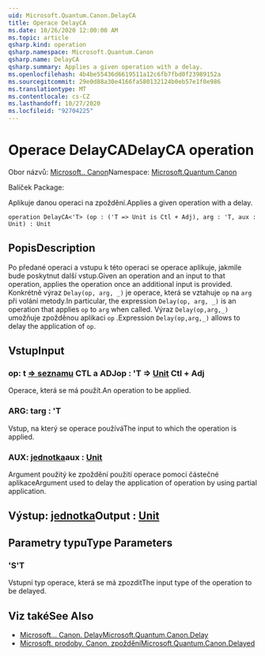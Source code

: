 ```yaml
---
uid: Microsoft.Quantum.Canon.DelayCA
title: Operace DelayCA
ms.date: 10/26/2020 12:00:00 AM
ms.topic: article
qsharp.kind: operation
qsharp.namespace: Microsoft.Quantum.Canon
qsharp.name: DelayCA
qsharp.summary: Applies a given operation with a delay.
ms.openlocfilehash: 4b4be55436d6619511a12c6fb7fbd0f23989152a
ms.sourcegitcommit: 29e0d88a30e4166fa580132124b0eb57e1f0e986
ms.translationtype: MT
ms.contentlocale: cs-CZ
ms.lasthandoff: 10/27/2020
ms.locfileid: "92704225"
---
```

# <a name="delayca-operation"></a><span data-ttu-id="64fdf-102">Operace DelayCA</span><span class="sxs-lookup"><span data-stu-id="64fdf-102">DelayCA operation</span></span>

<span data-ttu-id="64fdf-103">Obor názvů: [Microsoft.. Canon](xref:Microsoft.Quantum.Canon)</span><span class="sxs-lookup"><span data-stu-id="64fdf-103">Namespace: [Microsoft.Quantum.Canon](xref:Microsoft.Quantum.Canon)</span></span>

<span data-ttu-id="64fdf-104">Balíček [](https://nuget.org/packages/)</span><span class="sxs-lookup"><span data-stu-id="64fdf-104">Package: [](https://nuget.org/packages/)</span></span>


<span data-ttu-id="64fdf-105">Aplikuje danou operaci na zpoždění.</span><span class="sxs-lookup"><span data-stu-id="64fdf-105">Applies a given operation with a delay.</span></span>

```qsharp
operation DelayCA<'T> (op : ('T => Unit is Ctl + Adj), arg : 'T, aux : Unit) : Unit
```


## <a name="description"></a><span data-ttu-id="64fdf-106">Popis</span><span class="sxs-lookup"><span data-stu-id="64fdf-106">Description</span></span>

<span data-ttu-id="64fdf-107">Po předané operaci a vstupu k této operaci se operace aplikuje, jakmile bude poskytnut další vstup.</span><span class="sxs-lookup"><span data-stu-id="64fdf-107">Given an operation and an input to that operation, applies the operation once an additional input is provided.</span></span>
<span data-ttu-id="64fdf-108">Konkrétně výraz `Delay(op, arg, _)` je operace, která se vztahuje `op` na `arg` při volání metody.</span><span class="sxs-lookup"><span data-stu-id="64fdf-108">In particular, the expression `Delay(op, arg, _)` is an operation that applies `op` to `arg` when called.</span></span>
<span data-ttu-id="64fdf-109">Výraz `Delay(op,arg,_)` umožňuje zpožděnou aplikaci `op` .</span><span class="sxs-lookup"><span data-stu-id="64fdf-109">Expression `Delay(op,arg,_)` allows to delay the application of `op`.</span></span>

## <a name="input"></a><span data-ttu-id="64fdf-110">Vstup</span><span class="sxs-lookup"><span data-stu-id="64fdf-110">Input</span></span>

### <a name="op--t--unit-ctl--adj"></a><span data-ttu-id="64fdf-111">op: t [=> seznamu](xref:microsoft.quantum.lang-ref.unit) CTL a ADJ</span><span class="sxs-lookup"><span data-stu-id="64fdf-111">op : 'T => [Unit](xref:microsoft.quantum.lang-ref.unit) Ctl + Adj</span></span>

<span data-ttu-id="64fdf-112">Operace, která se má použít.</span><span class="sxs-lookup"><span data-stu-id="64fdf-112">An operation to be applied.</span></span>


### <a name="arg--t"></a><span data-ttu-id="64fdf-113">ARG: t</span><span class="sxs-lookup"><span data-stu-id="64fdf-113">arg : 'T</span></span>

<span data-ttu-id="64fdf-114">Vstup, na který se operace používá</span><span class="sxs-lookup"><span data-stu-id="64fdf-114">The input to which the operation is applied.</span></span>


### <a name="aux--unit"></a><span data-ttu-id="64fdf-115">AUX: [jednotka](xref:microsoft.quantum.lang-ref.unit)</span><span class="sxs-lookup"><span data-stu-id="64fdf-115">aux : [Unit](xref:microsoft.quantum.lang-ref.unit)</span></span>

<span data-ttu-id="64fdf-116">Argument použitý ke zpoždění použití operace pomocí částečné aplikace</span><span class="sxs-lookup"><span data-stu-id="64fdf-116">Argument used to delay the application of operation by using partial application.</span></span>



## <a name="output--unit"></a><span data-ttu-id="64fdf-117">Výstup: [jednotka](xref:microsoft.quantum.lang-ref.unit)</span><span class="sxs-lookup"><span data-stu-id="64fdf-117">Output : [Unit](xref:microsoft.quantum.lang-ref.unit)</span></span>



## <a name="type-parameters"></a><span data-ttu-id="64fdf-118">Parametry typu</span><span class="sxs-lookup"><span data-stu-id="64fdf-118">Type Parameters</span></span>

### <a name="t"></a><span data-ttu-id="64fdf-119">'S</span><span class="sxs-lookup"><span data-stu-id="64fdf-119">'T</span></span>

<span data-ttu-id="64fdf-120">Vstupní typ operace, která se má zpozdit</span><span class="sxs-lookup"><span data-stu-id="64fdf-120">The input type of the operation to be delayed.</span></span>

## <a name="see-also"></a><span data-ttu-id="64fdf-121">Viz také</span><span class="sxs-lookup"><span data-stu-id="64fdf-121">See Also</span></span>

- [<span data-ttu-id="64fdf-122">Microsoft... Canon. Delay</span><span class="sxs-lookup"><span data-stu-id="64fdf-122">Microsoft.Quantum.Canon.Delay</span></span>](xref:Microsoft.Quantum.Canon.Delay)
- [<span data-ttu-id="64fdf-123">Microsoft. prodoby. Canon. zpoždění</span><span class="sxs-lookup"><span data-stu-id="64fdf-123">Microsoft.Quantum.Canon.Delayed</span></span>](xref:Microsoft.Quantum.Canon.Delayed)